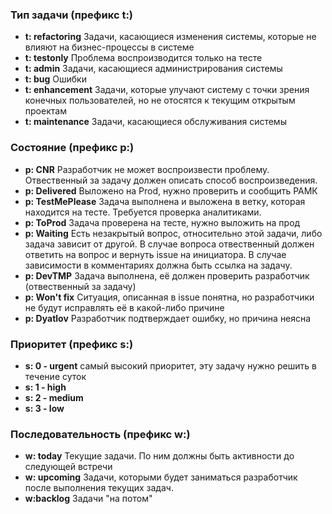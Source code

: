 ### Тип задачи (префикс t:)
* **t: refactoring** Задачи, касающиеся изменения системы, которые не влияют на бизнес-процессы в системе
* **t: testonly** Проблема воспроизводится только на тесте
* **t: admin** Задачи, касающиеся администрирования системы
* **t: bug** Ошибки
* **t: enhancement** Задачи, которые улучают систему с точки зрения конечных пользователей, но не отосятся к текущим открытым проектам
* **t: maintenance** Задачи, касающиеся обслуживания системы

### Состояние (префикс p:)
* **p: CNR** Разработчик не может воспроизвести проблему. Отвественный за задачу должен описать способ воспроизведения.
* **p: Delivered** Выложено на Prod, нужно проверить и сообщить РАМК	
* **p: TestMePlease** Задача выполнена и выложена в ветку, которая находится на тесте. Требуется проверка аналитиками.
* **p: ToProd** Задача проверена на тесте, нужно выложить на прод
* **p: Waiting** Есть незакрытый вопрос, относительно этой задачи, либо задача зависит от другой. В случае вопроса отвественный должен ответить на вопрос и вернуть issue на инициатора. В случае зависимости в комментариях должна быть ссылка на задачу.
* **p: DevTMP** Задача выполнена, её должен проверить разработчик (отвественный за задачу)
* **p: Won't fix** Ситуация, описанная в issue понятна, но разработчики не будут исправлять её в какой-либо причине
* **p: Dyatlov** Разработчик подтверждает ошибку, но причина  неясна

### Приоритет (префикс s:)
* **s: 0 - urgent** самый высокий приоритет, эту задачу нужно решить в течение суток
* **s: 1 - high** 
* **s: 2 - medium** 	
* **s: 3 - low** 

### Последовательность  (префикс w:)
* **w: today** Текущие задачи. По ним должны быть активности до следующей встречи
* **w: upcoming** Задачи, которыми будет заниматься разработчик после выполнения текущих задач.
* **w:backlog** Задачи "на потом"